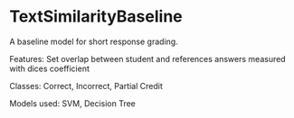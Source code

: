 # TextSimilarityBaseline

A baseline model for short response grading.

Features: Set overlap between student and references answers measured with dices coefficient

Classes: Correct, Incorrect, Partial Credit

Models used: SVM, Decision Tree
